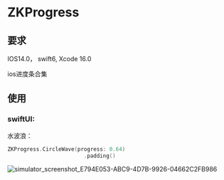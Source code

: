 # ZKProgress

## 要求
IOS14.0， swift6, Xcode 16.0

ios进度条合集

## 使用

### swiftUI:
水波浪：
```swift
ZKProgress.CircleWave(progress: 0.64)
                        .padding()
```
![simulator_screenshot_E794E053-ABC9-4D7B-9926-04662C2FB986](https://github.com/user-attachments/assets/67e2e831-c155-4bb8-b39b-0f81b70a7bd8)
